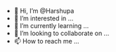 - 👋 Hi, I’m @Harshupa
- 👀 I’m interested in ...
- 🌱 I’m currently learning ...
- 💞️ I’m looking to collaborate on ...
- 📫 How to reach me ...

<!---
Harshupa/Harshupa is a ✨ special ✨ repository because its `README.md` (this file) appears on your GitHub profile.
You can click the Preview link to take a look at your changes.
--->

